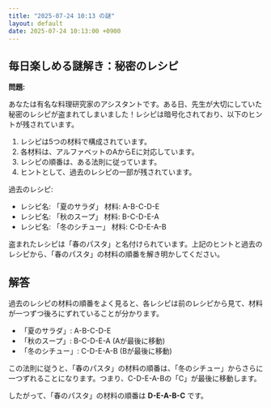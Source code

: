 ```yaml
---
title: "2025-07-24 10:13 の謎"
layout: default
date: 2025-07-24 10:13:00 +0900
---
```

## 毎日楽しめる謎解き：秘密のレシピ

**問題:**

あなたは有名な料理研究家のアシスタントです。ある日、先生が大切にしていた秘密のレシピが盗まれてしまいました！レシピは暗号化されており、以下のヒントが残されています。

1.  レシピは5つの材料で構成されています。
2.  各材料は、アルファベットのAからEに対応しています。
3.  レシピの順番は、ある法則に従っています。
4.  ヒントとして、過去のレシピの一部が残されています。

過去のレシピ:

*   レシピ名: 「夏のサラダ」 材料: A-B-C-D-E
*   レシピ名: 「秋のスープ」 材料: B-C-D-E-A
*   レシピ名: 「冬のシチュー」 材料: C-D-E-A-B

盗まれたレシピは「春のパスタ」と名付けられています。上記のヒントと過去のレシピから、「春のパスタ」の材料の順番を解き明かしてください。

## 解答

過去のレシピの材料の順番をよく見ると、各レシピは前のレシピから見て、材料が一つずつ後ろにずれていることが分かります。

*   「夏のサラダ」: A-B-C-D-E
*   「秋のスープ」: B-C-D-E-A (Aが最後に移動)
*   「冬のシチュー」: C-D-E-A-B (Bが最後に移動)

この法則に従うと、「春のパスタ」の材料の順番は、「冬のシチュー」からさらに一つずれることになります。つまり、C-D-E-A-Bの「C」が最後に移動します。

したがって、「春のパスタ」の材料の順番は **D-E-A-B-C** です。
